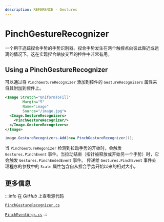 ```yaml
---
description: REFERENCE - Gestures
---
```


# PinchGestureRecognizer

一个用于追踪捏合手势的手势识别器。捏合手势发生在两个触控点向彼此靠近或远离的情况下。这在实现捏合缩放交互的控件中非常有用。

## Using a PinchGestureRecognizer
可以通过将 `PinchGestureRecognizer` 添加到控件的 `GestureRecognizers` 属性来将其附加到控件上。
```xml
<Image Stretch="UniformToFill"
        Margin="5"
        Name="image"
        Source="/image.jpg">
  <Image.GestureRecognizers>
    <PinchGestureRecognizer/>
  </Image.GestureRecognizers>
</Image>
```

```csharp title='C#'
image.GestureRecognizers.Add(new PinchGestureRecognizer());
```

当 `PinchGestureRegonizer` 检测到拉动手势的开始时，会触发 `Gestures.PinchEvent` 事件。当拉动结束（指针被释放或开始另一个手势）时，它会触发 `Gestures.PinchEndedEvent` 事件。
传递给 `Gestures.PinchEvent` 事件处理程序的参数中的 `Scale` 属性包含自从捏合手势开始以来的相对大小。

## 更多信息

:::info
在 _GitHub_ 上查看源代码

[`PinchGestureRecognizer.cs`](https://github.com/AvaloniaUI/Avalonia/blob/master/src/Avalonia.Base/Input/GestureRecognizers/PinchGestureRecognizer.cs)

[`PinchEventArgs.cs`](https://github.com/AvaloniaUI/Avalonia/blob/master/src/Avalonia.Base/Input/PinchEventArgs.cs)
:::
